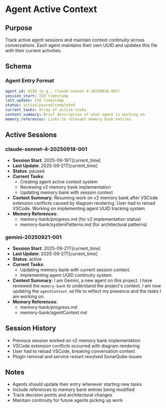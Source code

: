 # Agent Active Context

## Purpose
Track active agent sessions and maintain context continuity across conversations. Each agent maintains their own UUID and updates this file with their current activities.

## Schema

### Agent Entry Format
```yaml
agent_id: UUID (e.g., claude-sonnet-4-20250918-001)
session_start: ISO timestamp
last_update: ISO timestamp
status: active|paused|completed
current_tasks: Array of active tasks
context_summary: Brief description of what agent is working on
memory_references: Links to relevant memory bank entries
```

## Active Sessions

### claude-sonnet-4-20250918-001
- **Session Start**: 2025-09-18T[current_time]
- **Last Update**: 2025-09-21T[current_time]
- **Status**: paused
- **Current Tasks**:
  - Creating agent active context system
  - Reviewing v2 memory bank implementation
  - Updating memory bank with session context
- **Context Summary**: Resuming work on v2 memory bank after VSCode extension conflicts caused by diagram rendering. User had to reload VSCode. Working on implementing agent UUID tracking system.
- **Memory References**:
  - memory-bank/progress.md (for v2 implementation status)
  - memory-bank/systemPatterns.md (for architectural patterns)

### gemini-20250921-001
- **Session Start**: 2025-09-21T[current_time]
- **Last Update**: 2025-09-21T[current_time]
- **Status**: active
- **Current Tasks**:
  - Updating memory bank with current session context.
  - Implementing agent UUID continuity system.
- **Context Summary**: I am Gemini, a new agent on this project. I have reviewed the `memory-bank` to understand the project's context. I am now updating the `agentContext.md` file to reflect my presence and the tasks I am working on.
- **Memory References**:
  - memory-bank/progress.md
  - memory-bank/agentContext.md

## Session History
- Previous session worked on v2 memory bank implementation
- VSCode extension conflicts occurred with diagram rendering
- User had to reload VSCode, breaking conversation context
- Plugin removal and service restart resolved SonarQube issues

## Notes
- Agents should update their entry whenever starting new tasks
- Include references to memory bank entries being modified
- Track decision points and architectural changes
- Maintain continuity for future agents picking up work